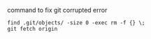 command to fix git corrupted error

    find .git/objects/ -size 0 -exec rm -f {} \;
    git fetch origin
